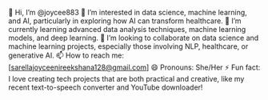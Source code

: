 👋 Hi, I’m @joycee883
👀 I’m interested in data science, machine learning, and AI, particularly in exploring how AI can transform healthcare.
🌱 I’m currently learning advanced data analysis techniques, machine learning models, and deep learning.
💞️ I’m looking to collaborate on data science and machine learning projects, especially those involving NLP, healthcare, or generative AI.
📫 How to reach me: [sarellajoyceenireekshana128@gmail.com]
😄 Pronouns: She/Her
⚡ Fun fact: I love creating tech projects that are both practical and creative, like my recent text-to-speech converter and YouTube downloader!
<!---
joycee883/joycee883 is a ✨ special ✨ repository because its `README.md` (this file) appears on your GitHub profile.
You can click the Preview link to take a look at your changes.
--->
